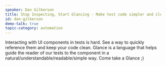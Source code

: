 ```yaml
---
speaker: Dan Gilkerson
title: Stop Inspecting, Start Glancing - Make test code simpler and cleaner
id: dan-gilkerson
demo-talk: true
topic-category: automation
---
```


Interacting with UI components in tests is hard. See a way to quickly reference them and keep your code clean. Glance is a language that helps guide the reader of our tests to the component in a natural/understandable/readable/simple way. Come take a Glance ;)
